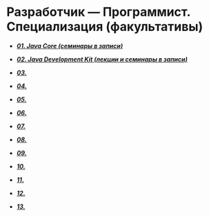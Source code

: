 # Разработчик — Программист. Специализация (факультативы) 

- ***[01. Java Core (семинары в записи)](https://github.com/olgashenkel/GeekBrains-technological_specialization/tree/main/01.%20Java%20Core)***

- ***[02. Java Development Kit (лекции и семинары в записи)](https://github.com/olgashenkel/GeekBrains-technological_specialization/tree/main/02.%20Java%20Development%20Kit)***

- ***[03. ]()***

- ***[04. ]()***

- ***[05. ]()***

- ***[06. ]()***

- ***[07. ]()***

- ***[08. ]()***

- ***[09. ]()***

- ***[10. ]()***

- ***[11. ]()***

- ***[12. ]()***

- ***[13. ]()***
